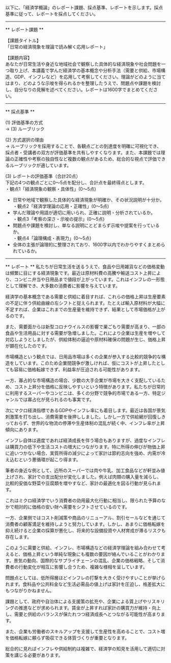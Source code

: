 以下に、「経済学概論」のレポート課題、採点基準、レポートを示します。採点基準に従って、レポートを採点してください。

---------------------------------------
** レポート課題 **

【課題タイトル】  
「日常の経済現象を理論で読み解く応用レポート」

【課題内容】  
あなたが日常生活や身近な地域社会で観察した具体的な経済現象や社会問題を一つ取り上げ、本講義で学んだ経済学の基本概念や分析手法（需要と供給、市場構造、GDP、インフレなど）を応用して考察してください。理論がどのように当てはまり、どのような示唆を得られるかを整理したうえで、問題点や課題を検討し、自分なりの見解を述べてください。レポートは1600字でまとめてください。

---------------------------------------
** 採点基準 **

(1) 評価基準の方式  
→ (3) ルーブリック

(2) 方式選択の理由  
→ ルーブリックを採用することで、各観点ごとの到達度を明確に可視化でき、採点者・受講者の双方が評価基準を共有しやすくなります。また、本課題では理論の正確性や考察の独自性など複数の観点があるため、総合的な視点で評価できるルーブリックが適しています。

(3) レポートの評価基準（合計20点）  
下記の4つの観点ごとに0〜5点を配分し、合計点を最終得点とします。  
・観点1「経済現象の観察・具体性」(0〜5点)  
  - 日常や地域で観察した具体的な経済現象が明確か、その状況説明が十分か。  
・観点2「経済学理論の応用・正確性」(0〜5点)  
  - 学んだ理論や用語が適切に用いられ、正確に説明・分析されているか。  
・観点3「考察の深さ・示唆の提示」(0〜5点)  
  - 問題点や課題を検討し、単なる説明にとどまらず示唆や提案を行っているか。  
・観点4「論理構成・表現力」(0〜5点)  
  - 全体の主張が論理的に整理されており、1600字以内でわかりやすくまとめられているか。  

---------------------------------------
** レポート **
私たちが日常生活を送るうえで、食品や日用雑貨などの価格変動は頻繁に目にする経済現象です。最近は原材料費の高騰や輸送コスト上昇により、コンビニ弁当や日用品まで値段が上がっています。これはインフレの一形態として理解でき、大多数の消費者に影響を与えています。

経済学の基本概念である需要と供給に着目すれば、これらの価格上昇は生産要素の不足に伴う供給曲線の左シフトと捉えられます。たとえば輸入原材料が大幅に不足すれば、企業はこれまでの生産量を維持できず、結果として市場価格が上がるのです。

また、需要面からは新型コロナウイルスの影響で巣ごもり需要が高まり、一部の食品や生活用品に対する需要が急増しました。これにより企業は生産を増やして対応しようとしましたが、供給体制の逼迫や原材料確保の問題が生じ、価格上昇が顕在化したのです。

市場構造という観点では、日用品市場は多くの企業が参入する比較的競争的な構造をしています。このため企業間競争が激しければ、仮にコストが上昇したとしても容易に価格転嫁できず、利益率が圧迫される可能性があります。

一方、寡占的な市場構造の場合、少数の大手企業が市場を大きく支配しているため、コスト上昇分を価格に反映しやすいという特徴があります。私たちが日常的に利用するスーパーやコンビニは、多くの分野で競争的市場である一方、特定ジャンルでは寡占化が見られるのも事実です。

次にマクロ経済指標であるGDPやインフレ率にも着目します。最近は各国が景気刺激策を打ち出し、消費需要を後押ししました。しかし一方で供給網が回復しきっておらず、世界的な物流の停滞や生産体制の混乱が続く中、インフレ率が上昇傾向にあります。

インフレ自体は適度であれば経済成長を伴う場合もありますが、過度なインフレは購買力の低下や生活コストの増大につながります。特に所得の伸びが物価上昇に追いつかない場合、実質所得の減少によって家計は節約志向を強め、内需が冷え込むという悪循環が起こり得ます。

筆者の身近な例として、近所のスーパーでは肉や牛乳、加工食品などが軒並み値上げされ、家計での支出配分が変化しました。例えば肉類の購入量を減らし、比較的安価な野菜や豆腐類を増やすなど、家計の最適化を図る行動が見られます。

これはミクロ経済学でいう消費者の効用最大化行動に相当し、限られた予算のなかで相対的に価格の安い財へ需要をシフトさせているのです。

一方、企業側ではコスト削減策や商品のリニューアル、割引セールなどを通じて消費者の顧客満足を維持しようと努力しています。しかし、あまりに価格転嫁を抑え続けると企業の採算が悪化し、将来的な設備投資や人材育成が滞るリスクも存在します。

このように需要と供給、インフレ、市場構造などの経済学理論を組み合わせて考えると、価格上昇という単純な現象にも複数の要因が絡んでいることがわかります。景気の動向、国際的なサプライチェーンの混乱、企業の価格戦略、そして消費者の行動変化が相互に影響し合うため、複雑な様相を呈しています。

問題点としては、低所得層ほどインフレの打撃を大きく受けやすいことが挙げられます。食料品や公共料金など生活必需品の値上げは家計を圧迫し、格差拡大にもつながりかねません。

課題として、政府や自治体による支援策の拡充や、企業による賃上げやリスキリングの推進などが求められます。賃金が上昇すれば家計の購買力が維持・向上し、需要と供給のバランスが保たれつつ経済成長へとつながる可能性が高まります。

また、企業も労働者のスキルアップを支援して生産性を高めることで、コスト増を価格転嫁に頼らず吸収できる体質づくりが重要となります。

総合的に見ればインフレや供給制約は複雑で、経済学の知見を活用して適切に対策を講じる必要があります。

